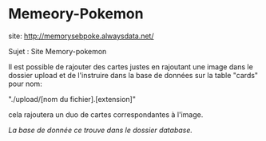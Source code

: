 # Memeory-Pokemon

site:
http://memorysebpoke.alwaysdata.net/

Sujet : Site Memory-pokemon


Il est possible de rajouter des cartes justes en rajoutant une image dans le dossier upload et de l'instruire dans la base de données sur la table "cards" pour nom:

"./upload/[nom du fichier].[extension]"

cela rajoutera un duo de cartes correspondantes à l'image.

*La base de donnée ce trouve dans le dossier database.*

